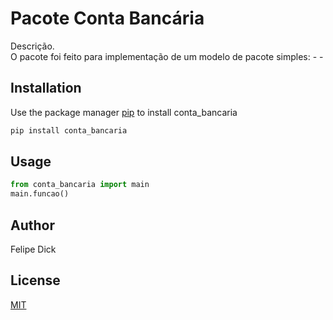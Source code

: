 # Pacote Conta Bancária

Descrição. <br>
O pacote foi feito para implementação de um modelo de pacote simples:
	- 
	-

## Installation

Use the package manager [pip](https://pip.pypa.io/en/stable/) to install conta_bancaria

```bash
pip install conta_bancaria
```

## Usage

```python
from conta_bancaria import main
main.funcao()
```

## Author
Felipe Dick

## License
[MIT](https://choosealicense.com/licenses/mit/)
